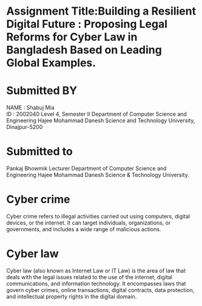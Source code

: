 # 	Assignment Title:Building a Resilient Digital Future : Proposing Legal Reforms for Cyber Law in Bangladesh Based on Leading Global Examples.

# Submitted BY
NAME : Shabuj Mia<br>
ID : 2002040
Level 4, Semester II
Department of Computer Science and Engineering
Hajee Mohammad Danesh Science and Technology University, Dinajpur-5200

# Submitted to
Pankaj Bhowmik
Lecturer
Department of Computer Science and Engineering
Hajee Mohammad Danesh Science & Technology University.

# Cyber crime
Cyber crime refers to illegal activities carried out using computers, digital devices, or the internet. It can target individuals, organizations, or governments, and includes a wide range of malicious actions.
# Cyber law
Cyber law (also known as Internet Law or IT Law) is the area of law that deals with the legal issues related to the use of the internet, digital communications, and information technology. It encompasses laws that govern cyber crimes, online transactions, digital contracts, data protection, and intellectual property rights in the digital domain.
